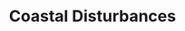 ---
layout: productions
title: Coastal Disturbances
year: 1989
image: 
image_credit: 
image_alt:
image_caption:
category: 
details:
  Theatre: Jacksonville Actors Theatre
cast:
  Actor: Michael Lipp
crew:
external_links:
---